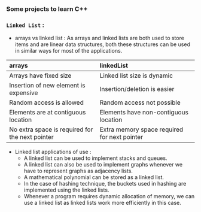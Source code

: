 ### Some projects to learn C++ ###
### `Linked List` :
- arrays vs linked list :
As arrays and linked lists are both used to store items and are linear data structures, both these structures can be used in similar ways for most of the applications.

| arrays                                          | linkedList                                   |
| :---------------------------------------------- | :------------------------------------------- |
| Arrays have fixed size                          | Linked list size is dynamic                  |
| Insertion of new element is expensive           | Insertion/deletion is easier                 |
| Random access is allowed                        | Random access not possible                   |
| Elements are at contiguous location             | Elements have non-contiguous location        |
| No extra space is required for the next pointer | Extra memory space required for next pointer |

- Linked list applications of use :
    - A linked list can be used to implement stacks and queues.
    - A linked list can also be used to implement graphs whenever we have to represent graphs as adjacency lists.
    - A mathematical polynomial can be stored as a linked list.
    - In the case of hashing technique, the buckets used in hashing are implemented using the linked lists.
    - Whenever a program requires dynamic allocation of memory, we can use a linked list as linked lists work more efficiently in this case.